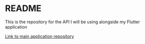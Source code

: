 # README

This is the repository for the API I will be using alongside my Flutter application

[Link to main application repository](https://github.com/ReemanS/flutter_ml)

